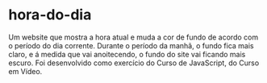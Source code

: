# hora-do-dia
Um website que mostra a hora atual e muda a cor de fundo de acordo com o período do dia corrente. Durante o período da manhã, o fundo fica mais claro, e á medida que vai anoitecendo, o fundo do site vai ficando mais escuro.
Foi desenvolvido como exercício do Curso de JavaScript, do Curso em Vídeo.

